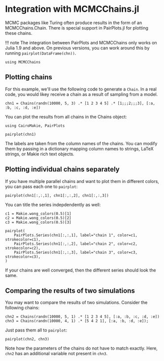 # Integration with MCMCChains.jl

MCMC packages like Turing often produce results in the form of an MCMCChains.Chain. There is special support in PairPlots.jl for plotting these chains.

!!! note
    The integration between PairPlots and MCMCChains only works on Julia 1.9 and above. On previous versions, you can work around this by running `pairplot(DataFrame(chn))`.

```@setup 1
using MCMCChains
```


## Plotting chains

For this example, we'll use the following code to generate a `Chain`. In a real code, you would likey receive a chain as a result of sampling from a model.

```@example 1
chn1 = Chains(randn(10000, 5, 3) .* [1 2 3 4 5] .* [1;;;2;;;3], [:a, :b, :c, :d, :e])
```

You can plot the results from all chains in the Chains object:
```@example 1
using CairoMakie, PairPlots

pairplot(chn1)
```


The labels are taken from the column names of the chains. You can modify them by passing in a dictionary mapping column names to strings, LaTeX strings, or Makie rich text objects.

## Plotting individual chains separately
If you have multiple parallel chains and want to plot them in different colors, you can pass each one to `pairplot`:

```@example 1
pairplot(chn1[:,:,1], chn1[:,:,2], chn1[:,:,3])
```

You can title the series indepdendently as well:
```@example 1
c1 = Makie.wong_colors(0.5)[1]
c2 = Makie.wong_colors(0.5)[2]
c3 = Makie.wong_colors(0.5)[3]

pairplot(
    PairPlots.Series(chn1[:,:,1], label="chain 1", color=c1, strokecolor=c1),
    PairPlots.Series(chn1[:,:,2], label="chain 2", color=c2, strokecolor=c2),
    PairPlots.Series(chn1[:,:,3], label="chain 3", color=c3, strokecolor=c3),
)
```

If your chains are well converged, then the different series should look the same.

## Comparing the results of two simulations

You may want to compare the results of two simulations.
Consider the following chains:

```@example 1
chn2 = Chains(randn(10000, 5, 1) .* [1 2 3 4 5], [:a, :b, :c, :d, :e])
chn3 = Chains(randn(10000, 4, 1) .* [5 4 2 1], [:a, :b, :d, :e]);
```

Just pass them all to `pairplot`:
```@example 1
pairplot(chn2, chn3)
```

Note how the parameters of the chains do not have to match exactly. Here, `chn2` has an additional variable not present in `chn3`.
